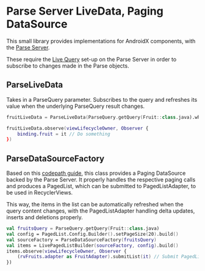# Parse Server LiveData, Paging DataSource
This small library provides implementations for AndroidX components, with the [Parse Server](https://parseplatform.org/).

These require the [Live Query](https://docs.parseplatform.org/parse-server/guide/#live-queries) set-up on the Parse Server in order to subscribe to changes made in the Parse objects.

## ParseLiveData
Takes in a ParseQuery parameter. Subscribes to the query and refreshes its value when the underlying ParseQuery result changes.

```kotlin
fruitLiveData = ParseLiveData(ParseQuery.getQuery(Fruit::class.java).whereMatches("name", "apple"))

fruitLiveData.observe(viewLifecycleOwner, Observer {
    binding.fruit = it // Do something
})
```

## ParseDataSourceFactory
Based on this [codepath guide](https://github.com/codepath/android_guides/wiki/Building-Data-driven-Apps-with-Parse#using-with-android-paging-library), this class provides a Paging DataSource backed by the Parse Server. It properly handles the respective paging calls and produces a PagedList, which can be submitted to PagedListAdapter, to be used in RecyclerViews.

This way, the items in the list can be automatically refreshed when the query content changes, with the PagedListAdapter handling delta updates, inserts and deletions properly.


```kotlin
val fruitsQuery = ParseQuery.getQuery(Fruit::class.java)
val config = PagedList.Config.Builder().setPageSize(20).build()
val sourceFactory = ParseDataSourceFactory(fruitsQuery)
val items = LivePagedListBuilder(sourceFactory, config).build()
items.observe(viewLifecycleOwner, Observer {
    (rvFruits.adapter as FruitAdapter).submitList(it) // Submit PagedList to PagedListAdapter
})
```